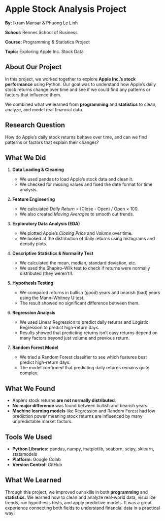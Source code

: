 

#  Apple Stock Analysis Project

 **By:** Ikram Mansar & Phuong Le Linh 
 
 **School:** Rennes School of Business
 
 **Course:** Programming & Statistics Project
 
 **Topic:** Exploring Apple Inc. Stock Data


##  About Our Project

In this project, we worked together to explore **Apple Inc.’s stock performance** using Python. Our goal was to understand how Apple’s daily stock returns change over time and see if we could find any patterns or factors that influence them.

We combined what we learned from **programming** and **statistics** to clean, analyze, and model real financial data.



##  Research Question

 How do Apple’s daily stock returns behave over time, and can we find patterns or factors that explain their changes?



##  What We Did

1. **Data Loading & Cleaning**

   * We used pandas to load Apple’s stock data and clean it.
   * We checked for missing values and fixed the date format for time analysis.

2. **Feature Engineering**

   * We calculated *Daily Return* = (Close - Open) / Open × 100.
   * We also created *Moving Averages* to smooth out trends.

3. **Exploratory Data Analysis (EDA)**

   * We plotted Apple’s *Closing Price* and *Volume* over time.
   * We looked at the distribution of daily returns using histograms and density plots.

4. **Descriptive Statistics & Normality Test**

   * We calculated the mean, median, standard deviation, etc.
   * We used the Shapiro–Wilk test to check if returns were normally distributed (they weren’t!).

5. **Hypothesis Testing**

   * We compared returns in bullish (good) years and bearish (bad) years using the Mann–Whitney U test.
   * The result showed no significant difference between them.

6. **Regression Analysis**

   * We used Linear Regression to predict daily returns and Logistic Regression to predict high-return days.
   * Results showed that predicting returns isn’t easy returns depend on many factors beyond just volume and previous return.

7. **Random Forest Model**

   * We tried a Random Forest classifier to see which features best predict high-return days.
   * The model confirmed that predicting daily returns remains quite complex.



##  What We Found

* Apple’s stock returns **are not normally distributed**.
* **No major difference** was found between bullish and bearish years.
* **Machine learning models** like Regression and Random Forest had low prediction power meaning stock returns are influenced by many unpredictable market factors.


##  Tools We Used

* **Python Libraries:** pandas, numpy, matplotlib, seaborn, scipy, sklearn, statsmodels
* **Platform:** Google Colab
* **Version Control:** GitHub



##  What We Learned

Through this project, we improved our skills in both **programming** and **statistics**.
We learned how to clean and analyze real-world data, visualize trends, run hypothesis tests, and apply predictive models.
It was a great experience connecting both fields to understand financial data in a practical way!



